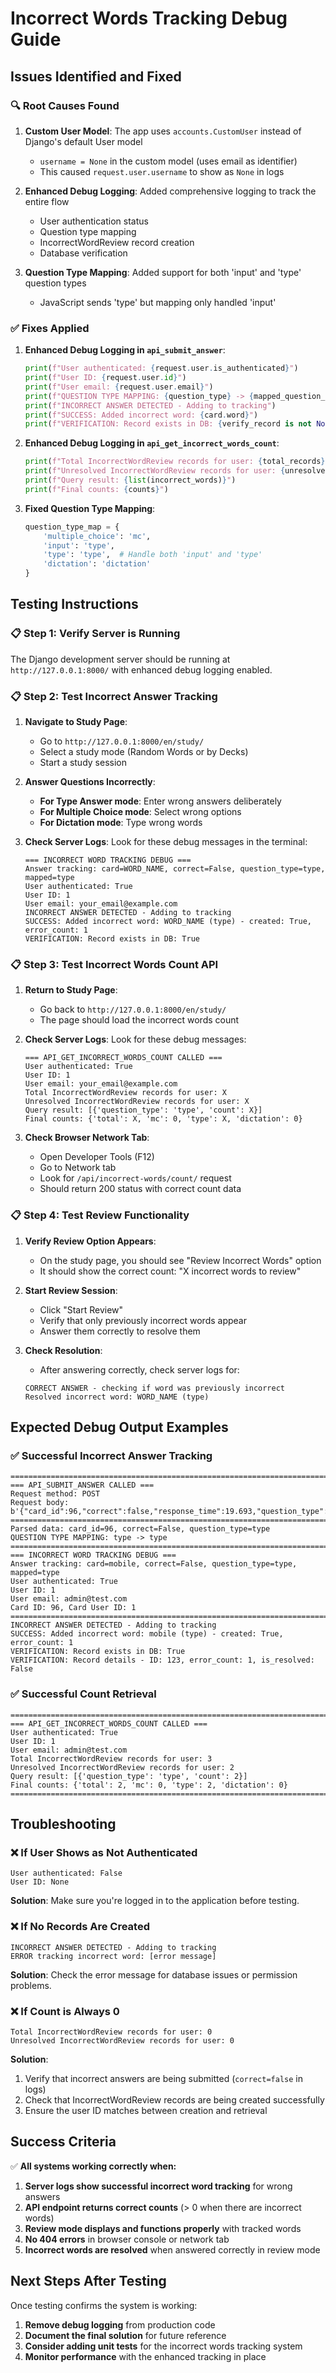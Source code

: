 # Incorrect Words Tracking Debug Guide

## Issues Identified and Fixed

### 🔍 **Root Causes Found**

1. **Custom User Model**: The app uses `accounts.CustomUser` instead of Django's default User model
   - `username = None` in the custom model (uses email as identifier)
   - This caused `request.user.username` to show as `None` in logs

2. **Enhanced Debug Logging**: Added comprehensive logging to track the entire flow
   - User authentication status
   - Question type mapping
   - IncorrectWordReview record creation
   - Database verification

3. **Question Type Mapping**: Added support for both 'input' and 'type' question types
   - JavaScript sends 'type' but mapping only handled 'input'

### ✅ **Fixes Applied**

1. **Enhanced Debug Logging in `api_submit_answer`**:
   ```python
   print(f"User authenticated: {request.user.is_authenticated}")
   print(f"User ID: {request.user.id}")
   print(f"User email: {request.user.email}")
   print(f"QUESTION TYPE MAPPING: {question_type} -> {mapped_question_type}")
   print(f"INCORRECT ANSWER DETECTED - Adding to tracking")
   print(f"SUCCESS: Added incorrect word: {card.word}")
   print(f"VERIFICATION: Record exists in DB: {verify_record is not None}")
   ```

2. **Enhanced Debug Logging in `api_get_incorrect_words_count`**:
   ```python
   print(f"Total IncorrectWordReview records for user: {total_records}")
   print(f"Unresolved IncorrectWordReview records for user: {unresolved_records}")
   print(f"Query result: {list(incorrect_words)}")
   print(f"Final counts: {counts}")
   ```

3. **Fixed Question Type Mapping**:
   ```python
   question_type_map = {
       'multiple_choice': 'mc',
       'input': 'type',
       'type': 'type',  # Handle both 'input' and 'type'
       'dictation': 'dictation'
   }
   ```

## Testing Instructions

### 📋 **Step 1: Verify Server is Running**
The Django development server should be running at `http://127.0.0.1:8000/` with enhanced debug logging enabled.

### 📋 **Step 2: Test Incorrect Answer Tracking**

1. **Navigate to Study Page**:
   - Go to `http://127.0.0.1:8000/en/study/`
   - Select a study mode (Random Words or by Decks)
   - Start a study session

2. **Answer Questions Incorrectly**:
   - **For Type Answer mode**: Enter wrong answers deliberately
   - **For Multiple Choice mode**: Select wrong options
   - **For Dictation mode**: Type wrong words

3. **Check Server Logs**:
   Look for these debug messages in the terminal:
   ```
   === INCORRECT WORD TRACKING DEBUG ===
   Answer tracking: card=WORD_NAME, correct=False, question_type=type, mapped=type
   User authenticated: True
   User ID: 1
   User email: your_email@example.com
   INCORRECT ANSWER DETECTED - Adding to tracking
   SUCCESS: Added incorrect word: WORD_NAME (type) - created: True, error_count: 1
   VERIFICATION: Record exists in DB: True
   ```

### 📋 **Step 3: Test Incorrect Words Count API**

1. **Return to Study Page**:
   - Go back to `http://127.0.0.1:8000/en/study/`
   - The page should load the incorrect words count

2. **Check Server Logs**:
   Look for these debug messages:
   ```
   === API_GET_INCORRECT_WORDS_COUNT CALLED ===
   User authenticated: True
   User ID: 1
   User email: your_email@example.com
   Total IncorrectWordReview records for user: X
   Unresolved IncorrectWordReview records for user: X
   Query result: [{'question_type': 'type', 'count': X}]
   Final counts: {'total': X, 'mc': 0, 'type': X, 'dictation': 0}
   ```

3. **Check Browser Network Tab**:
   - Open Developer Tools (F12)
   - Go to Network tab
   - Look for `/api/incorrect-words/count/` request
   - Should return 200 status with correct count data

### 📋 **Step 4: Test Review Functionality**

1. **Verify Review Option Appears**:
   - On the study page, you should see "Review Incorrect Words" option
   - It should show the correct count: "X incorrect words to review"

2. **Start Review Session**:
   - Click "Start Review"
   - Verify that only previously incorrect words appear
   - Answer them correctly to resolve them

3. **Check Resolution**:
   - After answering correctly, check server logs for:
   ```
   CORRECT ANSWER - checking if word was previously incorrect
   Resolved incorrect word: WORD_NAME (type)
   ```

## Expected Debug Output Examples

### ✅ **Successful Incorrect Answer Tracking**
```
================================================================================
=== API_SUBMIT_ANSWER CALLED ===
Request method: POST
Request body: b'{"card_id":96,"correct":false,"response_time":19.693,"question_type":"type"}'
================================================================================
Parsed data: card_id=96, correct=False, question_type=type
QUESTION TYPE MAPPING: type -> type
================================================================================
=== INCORRECT WORD TRACKING DEBUG ===
Answer tracking: card=mobile, correct=False, question_type=type, mapped=type
User authenticated: True
User ID: 1
User email: admin@test.com
Card ID: 96, Card User ID: 1
================================================================================
INCORRECT ANSWER DETECTED - Adding to tracking
SUCCESS: Added incorrect word: mobile (type) - created: True, error_count: 1
VERIFICATION: Record exists in DB: True
VERIFICATION: Record details - ID: 123, error_count: 1, is_resolved: False
```

### ✅ **Successful Count Retrieval**
```
================================================================================
=== API_GET_INCORRECT_WORDS_COUNT CALLED ===
User authenticated: True
User ID: 1
User email: admin@test.com
Total IncorrectWordReview records for user: 3
Unresolved IncorrectWordReview records for user: 2
Query result: [{'question_type': 'type', 'count': 2}]
Final counts: {'total': 2, 'mc': 0, 'type': 2, 'dictation': 0}
================================================================================
```

## Troubleshooting

### ❌ **If User Shows as Not Authenticated**
```
User authenticated: False
User ID: None
```
**Solution**: Make sure you're logged in to the application before testing.

### ❌ **If No Records Are Created**
```
INCORRECT ANSWER DETECTED - Adding to tracking
ERROR tracking incorrect word: [error message]
```
**Solution**: Check the error message for database issues or permission problems.

### ❌ **If Count is Always 0**
```
Total IncorrectWordReview records for user: 0
Unresolved IncorrectWordReview records for user: 0
```
**Solution**: 
1. Verify that incorrect answers are being submitted (`correct=false` in logs)
2. Check that IncorrectWordReview records are being created successfully
3. Ensure the user ID matches between creation and retrieval

## Success Criteria

✅ **All systems working correctly when:**

1. **Server logs show successful incorrect word tracking** for wrong answers
2. **API endpoint returns correct counts** (> 0 when there are incorrect words)
3. **Review mode displays and functions properly** with tracked words
4. **No 404 errors** in browser console or network tab
5. **Incorrect words are resolved** when answered correctly in review mode

## Next Steps After Testing

Once testing confirms the system is working:

1. **Remove debug logging** from production code
2. **Document the final solution** for future reference
3. **Consider adding unit tests** for the incorrect words tracking system
4. **Monitor performance** with the enhanced tracking in place
